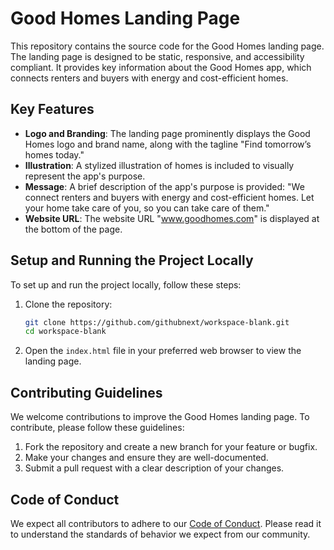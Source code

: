 # Good Homes Landing Page

This repository contains the source code for the Good Homes landing page. The landing page is designed to be static, responsive, and accessibility compliant. It provides key information about the Good Homes app, which connects renters and buyers with energy and cost-efficient homes.

## Key Features

- **Logo and Branding**: The landing page prominently displays the Good Homes logo and brand name, along with the tagline "Find tomorrow’s homes today."
- **Illustration**: A stylized illustration of homes is included to visually represent the app's purpose.
- **Message**: A brief description of the app's purpose is provided: "We connect renters and buyers with energy and cost-efficient homes. Let your home take care of you, so you can take care of them."
- **Website URL**: The website URL "www.goodhomes.com" is displayed at the bottom of the page.

## Setup and Running the Project Locally

To set up and run the project locally, follow these steps:

1. Clone the repository:
   ```bash
   git clone https://github.com/githubnext/workspace-blank.git
   cd workspace-blank
   ```

2. Open the `index.html` file in your preferred web browser to view the landing page.

## Contributing Guidelines

We welcome contributions to improve the Good Homes landing page. To contribute, please follow these guidelines:

1. Fork the repository and create a new branch for your feature or bugfix.
2. Make your changes and ensure they are well-documented.
3. Submit a pull request with a clear description of your changes.

## Code of Conduct

We expect all contributors to adhere to our [Code of Conduct](CODE_OF_CONDUCT.md). Please read it to understand the standards of behavior we expect from our community.
